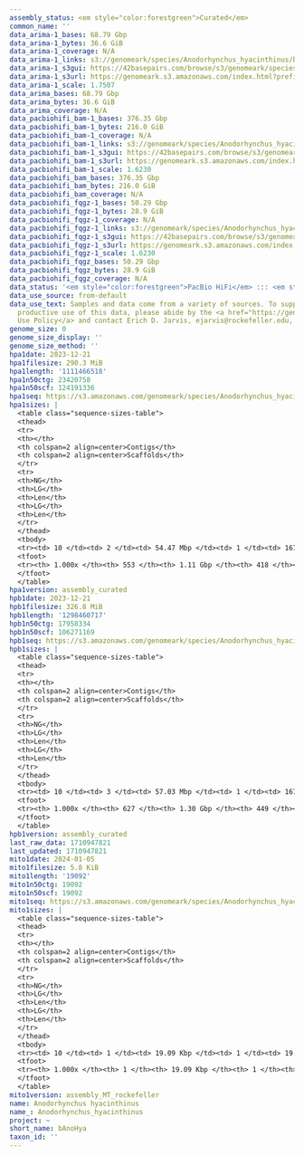 ```yaml
---
assembly_status: <em style="color:forestgreen">Curated</em>
common_name: ''
data_arima-1_bases: 68.79 Gbp
data_arima-1_bytes: 36.6 GiB
data_arima-1_coverage: N/A
data_arima-1_links: s3://genomeark/species/Anodorhynchus_hyacinthinus/bAnoHya1/genomic_data/arima/<br>
data_arima-1_s3gui: https://42basepairs.com/browse/s3/genomeark/species/Anodorhynchus_hyacinthinus/bAnoHya1/genomic_data/arima/
data_arima-1_s3url: https://genomeark.s3.amazonaws.com/index.html?prefix=species/Anodorhynchus_hyacinthinus/bAnoHya1/genomic_data/arima/
data_arima-1_scale: 1.7507
data_arima_bases: 68.79 Gbp
data_arima_bytes: 36.6 GiB
data_arima_coverage: N/A
data_pacbiohifi_bam-1_bases: 376.35 Gbp
data_pacbiohifi_bam-1_bytes: 216.0 GiB
data_pacbiohifi_bam-1_coverage: N/A
data_pacbiohifi_bam-1_links: s3://genomeark/species/Anodorhynchus_hyacinthinus/bAnoHya1/genomic_data/pacbio_hifi/<br>
data_pacbiohifi_bam-1_s3gui: https://42basepairs.com/browse/s3/genomeark/species/Anodorhynchus_hyacinthinus/bAnoHya1/genomic_data/pacbio_hifi/
data_pacbiohifi_bam-1_s3url: https://genomeark.s3.amazonaws.com/index.html?prefix=species/Anodorhynchus_hyacinthinus/bAnoHya1/genomic_data/pacbio_hifi/
data_pacbiohifi_bam-1_scale: 1.6230
data_pacbiohifi_bam_bases: 376.35 Gbp
data_pacbiohifi_bam_bytes: 216.0 GiB
data_pacbiohifi_bam_coverage: N/A
data_pacbiohifi_fqgz-1_bases: 50.29 Gbp
data_pacbiohifi_fqgz-1_bytes: 28.9 GiB
data_pacbiohifi_fqgz-1_coverage: N/A
data_pacbiohifi_fqgz-1_links: s3://genomeark/species/Anodorhynchus_hyacinthinus/bAnoHya1/genomic_data/pacbio_hifi/<br>
data_pacbiohifi_fqgz-1_s3gui: https://42basepairs.com/browse/s3/genomeark/species/Anodorhynchus_hyacinthinus/bAnoHya1/genomic_data/pacbio_hifi/
data_pacbiohifi_fqgz-1_s3url: https://genomeark.s3.amazonaws.com/index.html?prefix=species/Anodorhynchus_hyacinthinus/bAnoHya1/genomic_data/pacbio_hifi/
data_pacbiohifi_fqgz-1_scale: 1.6230
data_pacbiohifi_fqgz_bases: 50.29 Gbp
data_pacbiohifi_fqgz_bytes: 28.9 GiB
data_pacbiohifi_fqgz_coverage: N/A
data_status: '<em style="color:forestgreen">PacBio HiFi</em> ::: <em style="color:forestgreen">Arima</em>'
data_use_source: from-default
data_use_text: Samples and data come from a variety of sources. To support fair and
  productive use of this data, please abide by the <a href="https://genome10k.soe.ucsc.edu/data-use-policies/">Data
  Use Policy</a> and contact Erich D. Jarvis, ejarvis@rockefeller.edu, with any questions.
genome_size: 0
genome_size_display: ''
genome_size_method: ''
hpa1date: 2023-12-21
hpa1filesize: 290.3 MiB
hpa1length: '1111466518'
hpa1n50ctg: 23420758
hpa1n50scf: 124191336
hpa1seq: https://s3.amazonaws.com/genomeark/species/Anodorhynchus_hyacinthinus/bAnoHya1/assembly_curated/bAnoHya1.HiC.hap1.decontam.20231221.fasta.gz
hpa1sizes: |
  <table class="sequence-sizes-table">
  <thead>
  <tr>
  <th></th>
  <th colspan=2 align=center>Contigs</th>
  <th colspan=2 align=center>Scaffolds</th>
  </tr>
  <tr>
  <th>NG</th>
  <th>LG</th>
  <th>Len</th>
  <th>LG</th>
  <th>Len</th>
  </tr>
  </thead>
  <tbody>
  <tr><td> 10 </td><td> 2 </td><td> 54.47 Mbp </td><td> 1 </td><td> 167.34 Mbp </td></tr><tr><td> 20 </td><td> 5 </td><td> 36.95 Mbp </td><td> 2 </td><td> 162.36 Mbp </td></tr><tr><td> 30 </td><td> 8 </td><td> 33.72 Mbp </td><td> 3 </td><td> 129.35 Mbp </td></tr><tr><td> 40 </td><td> 12 </td><td> 30.00 Mbp </td><td> 3 </td><td> 129.35 Mbp </td></tr><tr style="background-color:#cccccc;"><td> 50 </td><td> 16 </td><td style="background-color:#88ff88;"> 23.42 Mbp </td><td> 4 </td><td style="background-color:#88ff88;"> 124.19 Mbp </td></tr><tr><td> 60 </td><td> 22 </td><td> 15.33 Mbp </td><td> 5 </td><td> 96.24 Mbp </td></tr><tr><td> 70 </td><td> 30 </td><td> 10.72 Mbp </td><td> 7 </td><td> 65.26 Mbp </td></tr><tr><td> 80 </td><td> 43 </td><td> 5.96 Mbp </td><td> 9 </td><td> 27.57 Mbp </td></tr><tr><td> 90 </td><td> 71 </td><td> 2.67 Mbp </td><td> 15 </td><td> 8.68 Mbp </td></tr><tr><td> 100 </td><td> 553 </td><td> 14.23 Kbp </td><td> 418 </td><td> 14.23 Kbp </td></tr></tbody>
  <tfoot>
  <tr><th> 1.000x </th><th> 553 </th><th> 1.11 Gbp </th><th> 418 </th><th> 1.11 Gbp </th></tr>
  </tfoot>
  </table>
hpa1version: assembly_curated
hpb1date: 2023-12-21
hpb1filesize: 326.8 MiB
hpb1length: '1298460717'
hpb1n50ctg: 17958334
hpb1n50scf: 106271169
hpb1seq: https://s3.amazonaws.com/genomeark/species/Anodorhynchus_hyacinthinus/bAnoHya1/assembly_curated/bAnoHya1.HiC.hap2.decontam.20231221.fasta.gz
hpb1sizes: |
  <table class="sequence-sizes-table">
  <thead>
  <tr>
  <th></th>
  <th colspan=2 align=center>Contigs</th>
  <th colspan=2 align=center>Scaffolds</th>
  </tr>
  <tr>
  <th>NG</th>
  <th>LG</th>
  <th>Len</th>
  <th>LG</th>
  <th>Len</th>
  </tr>
  </thead>
  <tbody>
  <tr><td> 10 </td><td> 3 </td><td> 57.03 Mbp </td><td> 1 </td><td> 167.23 Mbp </td></tr><tr><td> 20 </td><td> 6 </td><td> 32.44 Mbp </td><td> 2 </td><td> 162.85 Mbp </td></tr><tr><td> 30 </td><td> 10 </td><td> 30.14 Mbp </td><td> 3 </td><td> 129.99 Mbp </td></tr><tr><td> 40 </td><td> 15 </td><td> 22.30 Mbp </td><td> 4 </td><td> 124.67 Mbp </td></tr><tr style="background-color:#cccccc;"><td> 50 </td><td> 22 </td><td style="background-color:#88ff88;"> 17.96 Mbp </td><td> 5 </td><td style="background-color:#88ff88;"> 106.27 Mbp </td></tr><tr><td> 60 </td><td> 30 </td><td> 14.39 Mbp </td><td> 6 </td><td> 96.60 Mbp </td></tr><tr><td> 70 </td><td> 42 </td><td> 7.95 Mbp </td><td> 8 </td><td> 66.23 Mbp </td></tr><tr><td> 80 </td><td> 64 </td><td> 4.89 Mbp </td><td> 10 </td><td> 45.77 Mbp </td></tr><tr><td> 90 </td><td> 105 </td><td> 1.89 Mbp </td><td> 23 </td><td> 6.31 Mbp </td></tr><tr><td> 100 </td><td> 627 </td><td> 14.29 Kbp </td><td> 449 </td><td> 14.29 Kbp </td></tr></tbody>
  <tfoot>
  <tr><th> 1.000x </th><th> 627 </th><th> 1.30 Gbp </th><th> 449 </th><th> 1.30 Gbp </th></tr>
  </tfoot>
  </table>
hpb1version: assembly_curated
last_raw_data: 1710947821
last_updated: 1710947821
mito1date: 2024-01-05
mito1filesize: 5.8 KiB
mito1length: '19092'
mito1n50ctg: 19092
mito1n50scf: 19092
mito1seq: https://s3.amazonaws.com/genomeark/species/Anodorhynchus_hyacinthinus/bAnoHya1/assembly_MT_rockefeller/bAnoHya1.MT.20240105.fasta.gz
mito1sizes: |
  <table class="sequence-sizes-table">
  <thead>
  <tr>
  <th></th>
  <th colspan=2 align=center>Contigs</th>
  <th colspan=2 align=center>Scaffolds</th>
  </tr>
  <tr>
  <th>NG</th>
  <th>LG</th>
  <th>Len</th>
  <th>LG</th>
  <th>Len</th>
  </tr>
  </thead>
  <tbody>
  <tr><td> 10 </td><td> 1 </td><td> 19.09 Kbp </td><td> 1 </td><td> 19.09 Kbp </td></tr><tr><td> 20 </td><td> 1 </td><td> 19.09 Kbp </td><td> 1 </td><td> 19.09 Kbp </td></tr><tr><td> 30 </td><td> 1 </td><td> 19.09 Kbp </td><td> 1 </td><td> 19.09 Kbp </td></tr><tr><td> 40 </td><td> 1 </td><td> 19.09 Kbp </td><td> 1 </td><td> 19.09 Kbp </td></tr><tr style="background-color:#cccccc;"><td> 50 </td><td> 1 </td><td style="background-color:#ff8888;"> 19.09 Kbp </td><td> 1 </td><td style="background-color:#ff8888;"> 19.09 Kbp </td></tr><tr><td> 60 </td><td> 1 </td><td> 19.09 Kbp </td><td> 1 </td><td> 19.09 Kbp </td></tr><tr><td> 70 </td><td> 1 </td><td> 19.09 Kbp </td><td> 1 </td><td> 19.09 Kbp </td></tr><tr><td> 80 </td><td> 1 </td><td> 19.09 Kbp </td><td> 1 </td><td> 19.09 Kbp </td></tr><tr><td> 90 </td><td> 1 </td><td> 19.09 Kbp </td><td> 1 </td><td> 19.09 Kbp </td></tr><tr><td> 100 </td><td> 1 </td><td> 19.09 Kbp </td><td> 1 </td><td> 19.09 Kbp </td></tr></tbody>
  <tfoot>
  <tr><th> 1.000x </th><th> 1 </th><th> 19.09 Kbp </th><th> 1 </th><th> 19.09 Kbp </th></tr>
  </tfoot>
  </table>
mito1version: assembly_MT_rockefeller
name: Anodorhynchus hyacinthinus
name_: Anodorhynchus_hyacinthinus
project: ~
short_name: bAnoHya
taxon_id: ''
---
```

